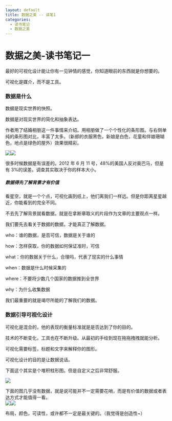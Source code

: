 ```yaml
---
layout: default
title: 数据之美 -- 读笔1
categories:
  - 读书笔记
  - 数据之美
---
```


# 数据之美-读书笔记一

最好的可视化设计能让你有一见钟情的感觉，你知道眼前的东西就是你想要的。

可视化是媒介，而不是工具。

<a name="k5xamt"></a>

### [](#k5xamt)数据是什么

数据是现实世界的快照。

数据是对现实世界的简化和抽象表达。

作者用了结婚相册这一件事情来介绍。用相册做了一个个性化的条形图。与右侧单纯的条形图对比，丰富了太多。（新郎的衣服黑色，新娘是白色，花童和伴娘珊瑚色，地点是绿色的屋外）效果很精彩。

![](https://cdn.nlark.com/lark/0/2018/png/27385/1541502826599-9059d67a-5e96-45c1-9263-fb22bd15f0ee.png#width=329)![](https://cdn.nlark.com/lark/0/2018/png/27385/1541502850125-863cbdf9-1ede-4200-a756-273cc3acffa4.png#width=327)

很多时候数据是有误差的。2012 年 6 月 11 号，48%的美国人反对奥巴马，但是有 3%的误差。调查其实取决于你的样本大小。

<a name="dafttb"></a>

##### [](#dafttb)数据得先了解背景才有价值

看星空，就是一个个点，可视化画到纸上，他们离我们一样远。但是你距离星星越近，你能看到的完全不同。

不去先了解背景就看数据，就是在拿断章取义的片段作为文章的主要观点一样。

我们要先去看关于数据的数据，才能真正了解数据。

who：谁的数据，是否可信，数据是关于谁的

how：怎样获取，你的数据如何保证准时，可信

what：你的数据关于什么，合理吗，代表了现实的什么事情

when：数据是什么时候采集的

where：不要将少数几个国家的数据推到全世界

why：为什么收集数据

我们最重要的就是竭尽所能的了解我们的数据。

<a name="9d9brc"></a>

### [](#9d9brc)数据引导可视化设计

可视化是混合的，他的表现的衡量标准就是是否达到了你的目的。

技术的不断变化，工具也在不断升级。从最初的手绘到现在拖拖拽拽就能分析。

可视化需要标签，标题和文字来解释你的图形。

可视化设计的目的是让数据说话。

下面这个其实是个堆积柱形图。但是自定义之后非常舒服。

![](https://cdn.nlark.com/lark/0/2018/png/27385/1541507022206-7dfc094d-ff34-4767-a1e5-e35a68a3e676.png#width=292)

下面的图几乎没有数据，就是说可能并不一定需要花哨，而是有价值的数据或者表达方式才能值得一看。<br />![](https://cdn.nlark.com/lark/0/2018/png/27385/1541507033996-7c685764-3a00-4895-b452-4f5f4a3d06f8.png#width=293)![](https://cdn.nlark.com/lark/0/2018/png/27385/1541507418225-08fe11d4-60a2-4861-8f82-06da1074db61.png#width=365)

布局，颜色，可读性，或许都不一定是最关键的。（我觉得是创造性~）
